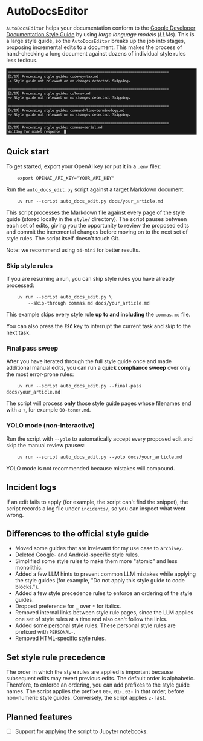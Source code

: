 # AutoDocsEditor

`AutoDocsEditor` helps your documentation conform to the [Google Developer Documentation Style Guide](https://developers.google.com/style) by using *large language models* (*LLMs*). This is a large style guide, so the `AutoDocsEditor` breaks up the job into stages, proposing incremental edits to a document. This makes the process of hand-checking a long document against dozens of individual style rules less tedious.

![Screenshot of AutoDocsEditor in action](assets/screenshot.png)


## Quick start

To get started, export your OpenAI key (or put it in a `.env` file):

```shell
    export OPENAI_API_KEY="YOUR_API_KEY"
```

Run the `auto_docs_edit.py` script against a target Markdown document:

```shell
    uv run --script auto_docs_edit.py docs/your_article.md
```

This script processes the Markdown file against every page of the style guide (stored locally in the `style/` directory). The script pauses between each set of edits, giving you the opportunity to review the proposed edits and commit the incremental changes before moving on to the next set of style rules. The script itself doesn't touch Git.

Note: we recommend using `o4-mini` for better results.

### Skip style rules

If you are resuming a run, you can skip style rules you have already processed:

```shell
    uv run --script auto_docs_edit.py \
        --skip-through commas.md docs/your_article.md
```

This example skips every style rule **up to and including** the `commas.md` file.

You can also press the **`ESC`** key to interrupt the current task and skip to the next task.

### Final pass sweep

After you have iterated through the full style guide once and made additional manual edits, you can run a **quick compliance sweep** over only the most error-prone rules:

```shell
    uv run --script auto_docs_edit.py --final-pass docs/your_article.md
```

The script will process **only** those style guide pages whose filenames end with a `+`, for example `00-tone+.md`.

### YOLO mode (non-interactive)

Run the script with `--yolo` to automatically accept every proposed edit and skip the manual review pauses:

```shell
    uv run --script auto_docs_edit.py --yolo docs/your_article.md
```

YOLO mode is not recommended because mistakes will compound.

## Incident logs

If an edit fails to apply (for example, the script can't find the snippet), the script records a log file under `incidents/`, so you can inspect what went wrong.

## Differences to the official style guide

- Moved some guides that are irrelevant for my use case to `archive/`.
- Deleted Google- and Android-specific style rules.
- Simplified some style rules to make them more "atomic" and less monolithic.
- Added a few LLM hints to prevent common LLM mistakes while applying the style guides (for example, "Do not apply this style guide to code blocks.").
- Added a few style precedence rules to enforce an ordering of the style guides.
- Dropped preference for `_` over `*` for italics.
- Removed internal links between style rule pages, since the LLM applies one set of style rules at a time and also can't follow the links.
- Added some personal style rules. These personal style rules are prefixed with `PERSONAL-`.
- Removed HTML-specific style rules.

## Set style rule precedence

The order in which the style rules are applied is important because subsequent edits may revert previous edits. The default order is alphabetic. Therefore, to enforce an ordering, you can add prefixes to the style guide names. The script applies the prefixes `00-`, `01-`, `02-` in that order, before non-numeric style guides. Conversely, the script applies `z-` last.

## Planned features

- [ ] Support for applying the script to Jupyter notebooks.
